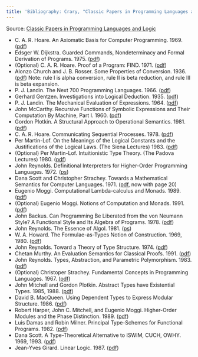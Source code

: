 ```yaml
---
title: 'Bibliography: Crary, "Classic Papers in Programming Languages and Logic"'
---
```


Source: [Classic Papers in Programming Languages and Logic](http://www.cs.cmu.edu/~crary/819-f09/)

* C. A. R. Hoare. An Axiomatic Basis for Computer Programming. 1969\. ([pdf](http://www.cs.cmu.edu/~crary/819-f09/Hoare69.pdf))
* Edsger W. Dijkstra. Guarded Commands, Nondeterminacy and Formal Derivation of Programs. 1975\. ([pdf](http://www.cs.cmu.edu/~crary/819-f09/Dijkstra75.pdf))
* (Optional) C. A. R. Hoare. Proof of a Program: FIND. 1971\. ([pdf](http://www.cs.cmu.edu/~crary/819-f09/Hoare71.pdf))
* Alonzo Church and J. B. Rosser. Some Properties of Conversion. 1936\. ([pdf](http://www.cs.cmu.edu/~crary/819-f09/ChurchRosser36.pdf))
Note: rule I is alpha conversion, rule II is beta reduction, and rule III is beta expansion.
* P. J. Landin. The Next 700 Programming Languages. 1966\. ([pdf](http://www.cs.cmu.edu/~crary/819-f09/Landin66.pdf))
* Gerhard Gentzen. Investigations into Logical Deduction. 1935\. ([pdf](http://www.cs.cmu.edu/~crary/819-f09/Gentzen35.pdf))
* P. J. Landin. The Mechanical Evaluation of Expressions. 1964\. ([pdf](http://www.cs.cmu.edu/~crary/819-f09/Landin64.pdf))
* John McCarthy. Recursive Functions of Symbolic Expressions and Their Computation By Machine, Part I. 1960\. ([pdf](http://www.cs.cmu.edu/~crary/819-f09/McCarthy60.pdf))
* Gordon Plotkin. A Structural Approach to Operational Semantics. 1981\. ([pdf](http://www.cs.cmu.edu/~crary/819-f09/Plotkin81.pdf))
* C. A. R. Hoare. Communicating Sequential Processes. 1978\. ([pdf](http://www.cs.cmu.edu/~crary/819-f09/Hoare78.pdf))
* Per Martin-Lof. On the Meanings of the Logical Constants and the Justifications of the Logical Laws. (The Siena Lectures) 1983. ([pdf](http://www.cs.cmu.edu/~crary/819-f09/Martin-Lof83.pdf))
* (Optional) Per Martin-Lof. Intuitionistic Type Theory. (The Padova Lectures) 1980. ([pdf](http://www.cs.cmu.edu/~crary/819-f09/Martin-Lof80.pdf))
* John Reynolds. Definitional Interpreters for Higher-Order Programming Languages. 1972\. ([ps](http://www.cs.cmu.edu/~crary/819-f09/Reynolds72.ps))
* Dana Scott and Christopher Strachey. Towards a Mathematical Semantics for Computer Languages. 1971\. ([pdf](http://www.cs.cmu.edu/~crary/819-f09/Scott71.pdf), now with page 20)
* Eugenio Moggi. Computational Lambda-calculus and Monads. 1989\. ([pdf](http://www.cs.cmu.edu/~crary/819-f09/Moggi89.pdf))
* (Optional) Eugenio Moggi. Notions of Computation and Monads. 1991\. ([pdf](http://www.cs.cmu.edu/~crary/819-f09/Moggi91.pdf))
* John Backus. Can Programming Be Liberated from the von Neumann Style? A Functional Style and Its Algebra of Programs. 1978\. ([pdf](http://www.cs.cmu.edu/~crary/819-f09/Backus78.pdf))
* John Reynolds. The Essence of Algol. 1981\. ([ps](http://www.cs.cmu.edu/~crary/819-f09/Reynolds81.ps))
* W. A. Howard. The Formulae-as-Types Notion of Construction. 1969, 1980. ([pdf](http://www.cs.cmu.edu/~crary/819-f09/Howard80.pdf))
* John Reynolds. Toward a Theory of Type Structure. 1974\. ([pdf](http://www.cs.cmu.edu/~crary/819-f09/Reynolds74.pdf))
* Chetan Murthy. An Evaluation Semantics for Classical Proofs. 1991\. ([pdf](http://www.cs.cmu.edu/~crary/819-f09/Murthy91.pdf))
* John Reynolds. Types, Abstraction, and Parametric Polymorphism. 1983\. ([pdf](http://www.cs.cmu.edu/~crary/819-f09/Reynolds83.pdf))
* (Optional) Christoper Strachey. Fundamental Concepts in Programming Languages. 1967\. ([pdf](http://www.cs.cmu.edu/~crary/819-f09/Strachey67.pdf))
* John Mitchell and Gordon Plotkin. Abstract Types have Existential Types. 1985, 1988. ([pdf](http://www.cs.cmu.edu/~crary/819-f09/MitchellPlotkin88.pdf))
* David B. MacQueen. Using Dependent Types to Express Modular Structure. 1986\. ([pdf](http://www.cs.cmu.edu/~crary/819-f09/MacQueen86.pdf))
* Robert Harper, John C. Mitchell, and Eugenio Moggi. Higher-Order Modules and the Phase Distinction. 1989\. ([pdf](http://www.cs.cmu.edu/~crary/819-f09/HarperEtal89.pdf))
* Luis Damas and Robin Milner. Principal Type-Schemes for Functional Programs. 1982\. ([pdf](http://www.cs.cmu.edu/~crary/819-f09/DamasMilner82.pdf))
* Dana Scott. A Type-Theoretical Alternative to ISWIM, CUCH, OWHY. 1969, 1993. ([pdf](http://www.cs.cmu.edu/~crary/819-f09/Scott93.pdf))
* Jean-Yves Girard. Linear Logic. 1987\. ([pdf](http://www.cs.cmu.edu/~crary/819-f09/Girard87.pdf))
